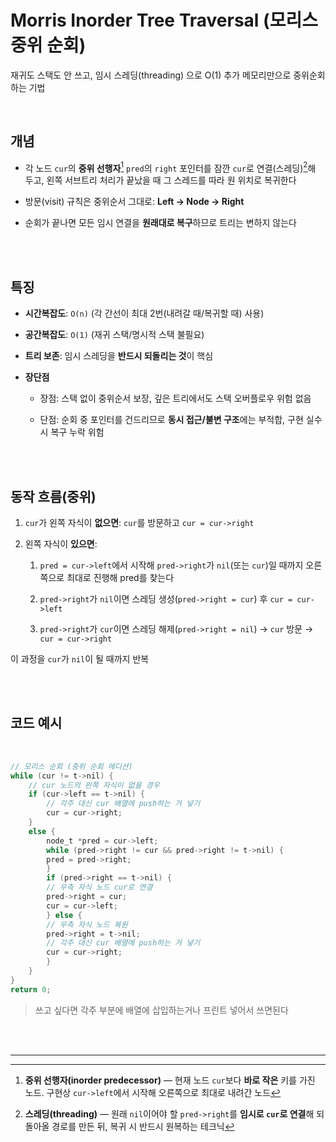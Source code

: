 
# Morris Inorder Tree Traversal (모리스 중위 순회)

재귀도 스택도 안 쓰고, 임시 스레딩(threading) 으로 O(1) 추가 메모리만으로 중위순회 하는 기법

<br>

## 개념

- 각 노드 `cur`의 **중위 선행자**[^1] `pred`의 `right` 포인터를 잠깐 `cur`로 연결(스레딩)[^2]해 두고, 왼쪽 서브트리 처리가 끝났을 때 그 스레드를 따라 원 위치로 복귀한다

- 방문(visit) 규칙은 중위순서 그대로: **Left → Node → Right**

- 순회가 끝나면 모든 임시 연결을 **원래대로 복구**하므로 트리는 변하지 않는다

<br><br>

## 특징

- **시간복잡도**: `O(n)` (각 간선이 최대 2번(내려갈 때/복귀할 때) 사용)

- **공간복잡도**: `O(1)` (재귀 스택/명시적 스택 불필요)

- **트리 보존**: 임시 스레딩을 **반드시 되돌리는 것**이 핵심

- **장단점**

    - 장점: 스택 없이 중위순서 보장, 깊은 트리에서도 스택 오버플로우 위험 없음

    - 단점: 순회 중 포인터를 건드리므로 **동시 접근/불변 구조**에는 부적합, 구현 실수 시 복구 누락 위험

<br><br>

## 동작 흐름(중위)

1. `cur`가 왼쪽 자식이 **없으면**: `cur`를 방문하고 `cur = cur->right`

2. 왼쪽 자식이 **있으면**:

    1. `pred = cur->left`에서 시작해 `pred->right`가 `nil`(또는 `cur`)일 때까지 오른쪽으로 최대로 진행해 pred를 찾는다

    2. `pred->right`가 `nil`이면 스레딩 생성(`pred->right = cur`) 후 `cur = cur->left`

    3. `pred->right`가 `cur`이면 스레딩 해제(`pred->right = nil`) → `cur` 방문 → `cur = cur->right`

이 과정을 `cur`가 `nil`이 될 때까지 반복

<br><br>

## 코드 예시

<br>

```c
// 모리스 순회 (중위 순회 에디션)
while (cur != t->nil) {
    // cur 노드의 왼쪽 자식이 없을 경우 
    if (cur->left == t->nil) {
        // 각주 대신 cur 배열에 push하는 거 넣기
        cur = cur->right;
    } 
    else {
        node_t *pred = cur->left;
        while (pred->right != cur && pred->right != t->nil) {
        pred = pred->right;
        }
        if (pred->right == t->nil) {
        // 우측 자식 노드 cur로 연결
        pred->right = cur;
        cur = cur->left;
        } else {
        // 우측 자식 노드 복원
        pred->right = t->nil;
        // 각주 대신 cur 배열에 push하는 거 넣기
        cur = cur->right;
        }
    }
}
return 0;
```

> 쓰고 싶다면 각주 부분에 배열에 삽입하는거나 프린트 넣어서 쓰면된다

<br><br>

___

[^1]: **중위 선행자(inorder predecessor)** — 현재 노드 `cur`보다 **바로 작은** 키를 가진 노드. 구현상 `cur->left`에서 시작해 오른쪽으로 최대로 내려간 노드

[^2]: **스레딩(threading)** — 원래 `nil`이어야 할 `pred->right`를 **임시로 `cur`로 연결**해 되돌아올 경로를 만든 뒤, 복귀 시 반드시 원복하는 테크닉